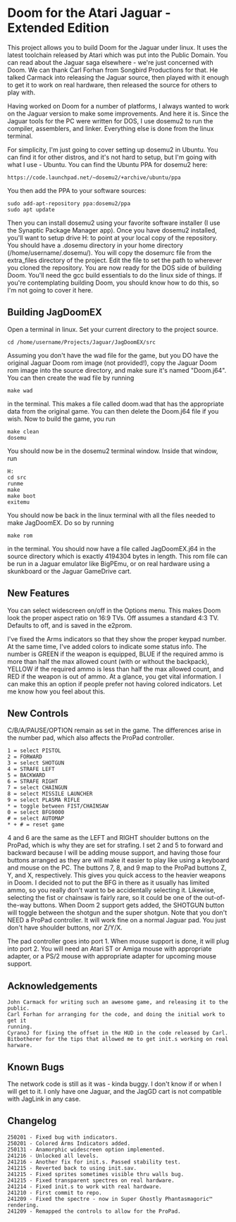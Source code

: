 # Doom for the Atari Jaguar - Extended Edition

This project allows you to build Doom for the Jaguar under linux. It uses the
latest toolchain released by Atari which was put into the Public Domain. You
can read about the Jaguar saga elsewhere - we're just concerned with Doom. We
can thank Carl Forhan from Songbird Productions for that. He talked Carmack
into releasing the Jaguar source, then played with it enough to get it to work
on real hardware, then released the source for others to play with.

Having worked on Doom for a number of platforms, I always wanted to work on the
Jaguar version to make some improvements. And here it is. Since the Jaguar tools
for the PC were written for DOS, I use dosemu2 to run the compiler, assemblers,
and linker. Everything else is done from the linux terminal.

For simplicity, I'm just going to cover setting up dosemu2 in Ubuntu. You can
find it for other distros, and it's not hard to setup, but I'm going with what
I use - Ubuntu. You can find the Ubuntu PPA for dosemu2 here:
```
https://code.launchpad.net/~dosemu2/+archive/ubuntu/ppa
```
You then add the PPA to your software sources:
```
sudo add-apt-repository ppa:dosemu2/ppa
sudo apt update
```
Then you can install dosemu2 using your favorite software installer (I use the
Synaptic Package Manager app). Once you have dosemu2 installed, you'll want to
setup drive H: to point at your local copy of the repository. You should have
a .dosemu directory in your home directory (/home/username/.dosemu/). You will
copy the dosemurc file from the extra_files directory of the project. Edit the
file to set the path to wherever you cloned the repository. You are now ready
for the DOS side of building Doom. You'll need the gcc build essentials to do
the linux side of things. If you're contemplating building Doom, you should
know how to do this, so I'm not going to cover it here.

## Building JagDoomEX

Open a terminal in linux. Set your current directory to the project source.
```
cd /home/username/Projects/Jaguar/JagDoomEX/src
```
Assuming you don't have the wad file for the game, but you DO have the original
Jaguar Doom rom image (not provided!), copy the Jaguar Doom rom image into the
source directory, and make sure it's named "Doom.j64". You can then create the
wad file by running
```
make wad
```
in the terminal. This makes a file called doom.wad that has the appropriate
data from the original game. You can then delete the Doom.j64 file if you wish.
Now to build the game, you run
```
make clean
dosemu
```
You should now be in the dosemu2 terminal window. Inside that window, run
```
H:
cd src
runme
make
make boot
exitemu
```
You should now be back in the linux terminal with all the files needed to make
JagDoomEX. Do so by running
```
make rom
```
in the terminal. You should now have a file called JagDoomEX.j64 in the source
directory which is exactly 4194304 bytes in length. This rom file can be run in
a Jaguar emulator like BigPEmu, or on real hardware using a skunkboard or the
Jaguar GameDrive cart.

## New Features

You can select widescreen on/off in the Options menu. This makes Doom look the
proper aspect ratio on 16:9 TVs. Off assumes a standard 4:3 TV. Defaults to off,
and is saved in the e2prom.

I've fixed the Arms indicators so that they show the proper keypad number. At
the same time, I've added colors to indicate some status info. The number is
GREEN if the weapon is equipped, BLUE if the required ammo is more than half
the max allowed count (with or without the backpack), YELLOW if the required
ammo is less than half the max allowed count, and RED if the weapon is out of
ammo. At a glance, you get vital information. I can make this an option if
people prefer not having colored indicators. Let me know how you feel about
this.

## New Controls

C/B/A/PAUSE/OPTION remain as set in the game. The differences arise in the
number pad, which also affects the ProPad controller.
```
1 = select PISTOL
2 = FORWARD
3 = select SHOTGUN
4 = STRAFE LEFT
5 = BACKWARD
6 = STRAFE RIGHT
7 = select CHAINGUN
8 = select MISSILE LAUNCHER
9 = select PLASMA RIFLE
* = toggle between FIST/CHAINSAW
0 = select BFG9000
# = select AUTOMAP
* + # = reset game
```
4 and 6 are the same as the LEFT and RIGHT shoulder buttons on the ProPad, which
is why they are set for strafing. I set 2 and 5 to forward and backward because
I will be adding mouse support, and having those four buttons arranged as they
are will make it easier to play like using a keyboard and mouse on the PC. The
buttons 7, 8, and 9 map to the ProPad buttons Z, Y, and X, respectively. This
gives you quick access to the heavier weapons in Doom. I decided not to put the
BFG in there as it usually has limited ammo, so you really don't want to be 
accidentally selecting it. Likewise, selecting the fist or chainsaw is fairly
rare, so it could be one of the out-of-the-way buttons. When Doom 2 support gets
added, the SHOTGUN button will toggle between the shotgun and the super shotgun.
Note that you don't NEED a ProPad controller. It will work fine on a normal
Jaguar pad. You just don't have shoulder buttons, nor Z/Y/X.

The pad controller goes into port 1. When mouse support is done, it will plug
into port 2. You will need an Atari ST or Amiga mouse with appropriate adapter,
or a PS/2 mouse with appropriate adapter for upcoming mouse support.

## Acknowledgements
```
John Carmack for writing such an awesome game, and releasing it to the public.
Carl Forhan for arranging for the code, and doing the initial work to get it
running.
CyranoJ for fixing the offset in the HUD in the code released by Carl.
Bitbotherer for the tips that allowed me to get init.s working on real harware.
```
## Known Bugs

The network code is still as it was - kinda buggy. I don't know if or when I
will get to it. I only have one Jaguar, and the JagGD cart is not compatible
with JagLink in any case.

## Changelog
```
250201 - Fixed bug with indicators.
250201 - Colored Arms Indicators added.
250131 - Anamorphic widescreen option implemented.
241216 - Unlocked all levels.
241216 - Another fix for init.s. Passed stability test.
241215 - Reverted back to using init.sav.
241215 - Fixed sprites sometimes visible thru walls bug.
241215 - Fixed transparent spectres on real hardware.
241214 - Fixed init.s to work with real hardware.
241210 - First commit to repo.
241209 - Fixed the spectre - now in Super Ghostly Phantasmagoric™ rendering.
241209 - Remapped the controls to allow for the ProPad.
```
